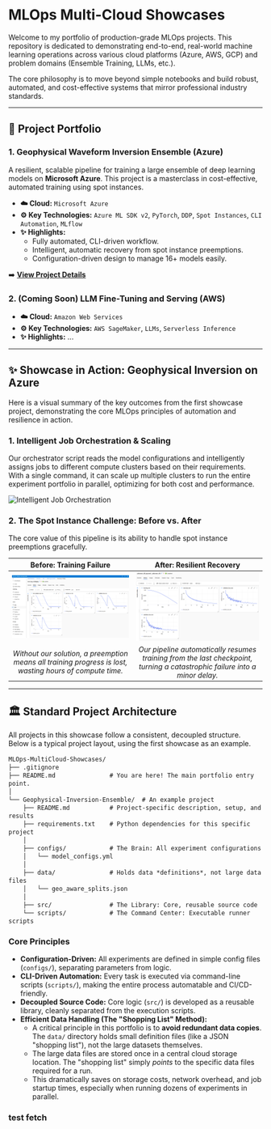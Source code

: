 # MLOps Multi-Cloud Showcases

Welcome to my portfolio of production-grade MLOps projects. This repository is dedicated to demonstrating end-to-end, real-world machine learning operations across various cloud platforms (Azure, AWS, GCP) and problem domains (Ensemble Training, LLMs, etc.).

The core philosophy is to move beyond simple notebooks and build robust, automated, and cost-effective systems that mirror professional industry standards.

---

## 🚀 Project Portfolio

### 1. Geophysical Waveform Inversion Ensemble (Azure)

A resilient, scalable pipeline for training a large ensemble of deep learning models on **Microsoft Azure**. This project is a masterclass in cost-effective, automated training using spot instances.

*   **☁️ Cloud:** `Microsoft Azure`
*   **⚙️ Key Technologies:** `Azure ML SDK v2`, `PyTorch`, `DDP`, `Spot Instances`, `CLI Automation`, `MLflow`
*   **✨ Highlights:**
    *   Fully automated, CLI-driven workflow.
    *   Intelligent, automatic recovery from spot instance preemptions.
    *   Configuration-driven design to manage 16+ models easily.

➡️ **[View Project Details](./Geophysical-Inversion-Ensemble/README.md)**

### 2. (Coming Soon) LLM Fine-Tuning and Serving (AWS)
*   **☁️ Cloud:** `Amazon Web Services`
*   **⚙️ Key Technologies:** `AWS SageMaker`, `LLMs`, `Serverless Inference`
*   **✨ Highlights:** ...

---

## ✨ Showcase in Action: Geophysical Inversion on Azure

Here is a visual summary of the key outcomes from the first showcase project, demonstrating the core MLOps principles of automation and resilience in action.

### 1. Intelligent Job Orchestration & Scaling

Our orchestrator script reads the model configurations and intelligently assigns jobs to different compute clusters based on their requirements. With a single command, it can scale up multiple clusters to run the entire experiment portfolio in parallel, optimizing for both cost and performance.

![Intelligent Job Orchestration](./Geophysical-Inversion-Ensemble/assets/intelligent_orchestration.gif)

### 2. The Spot Instance Challenge: Before vs. After

The core value of this pipeline is its ability to handle spot instance preemptions gracefully.

| Before: Training Failure | After: Resilient Recovery |
| :---: | :---: |
| ![Failed Training Graph](./Geophysical-Inversion-Ensemble/assets/failed_graph_placeholder.png) | ![Resumed Training Graph](./Geophysical-Inversion-Ensemble/assets/resumed_graph_placeholder.png) |
| *Without our solution, a preemption means all training progress is lost, wasting hours of compute time.* | *Our pipeline automatically resumes training from the last checkpoint, turning a catastrophic failure into a minor delay.* |

---

## 🏛️ Standard Project Architecture

All projects in this showcase follow a consistent, decoupled structure. Below is a typical project layout, using the first showcase as an example.

```text
MLOps-MultiCloud-Showcases/
├── .gitignore
├── README.md               # You are here! The main portfolio entry point.
│
└── Geophysical-Inversion-Ensemble/  # An example project
    ├── README.md           # Project-specific description, setup, and results
    ├── requirements.txt    # Python dependencies for this specific project
    │
    ├── configs/            # The Brain: All experiment configurations
    │   └── model_configs.yml
    │
    ├── data/               # Holds data *definitions*, not large data files
    │   └── geo_aware_splits.json
    │
    ├── src/                # The Library: Core, reusable source code
    └── scripts/            # The Command Center: Executable runner scripts
```

### Core Principles

*   **Configuration-Driven:** All experiments are defined in simple config files (`configs/`), separating parameters from logic.
*   **CLI-Driven Automation:** Every task is executed via command-line scripts (`scripts/`), making the entire process automatable and CI/CD-friendly.
*   **Decoupled Source Code:** Core logic (`src/`) is developed as a reusable library, cleanly separated from the execution scripts.
*   **Efficient Data Handling (The "Shopping List" Method):**
    *   A critical principle in this portfolio is to **avoid redundant data copies**. The `data/` directory holds small definition files (like a JSON "shopping list"), not the large datasets themselves.
    *   The large data files are stored once in a central cloud storage location. The "shopping list" simply *points* to the specific data files required for a run.
    *   This dramatically saves on storage costs, network overhead, and job startup times, especially when running dozens of experiments in parallel.
 
### test fetch
